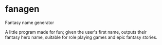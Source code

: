 # fanagen
Fantasy name generator

A little program made for fun; given the user's first name, outputs their fantasy hero name, suitable for role playing games and epic fantasy stories.

